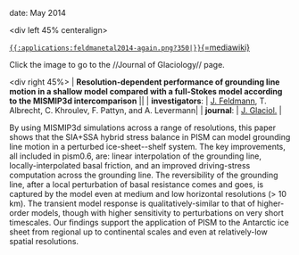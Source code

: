 date: May 2014

\<div left 45% centeralign\>


[`{{:applications:feldmanetal2014-again.png?350|}}`{=mediawiki}](http://www.igsoc.org/journal/60/220/j13J093.html)


Click the image to go to the //Journal of Glaciology// page.


\<div right 45%\> \| **Resolution-dependent performance of grounding
line motion in a shallow model compared with a full-Stokes model
according to the MISMIP3d intercomparison** \|\| \|
**investigators**: \| [J.
Feldmann](http://www.pik-potsdam.de/~johfeld/), T. Albrecht,
C. Khroulev, F. Pattyn, and A. Levermann\| \| **journal**: \| [J.
Glaciol.](http://www.igsoc.org/journal/) \|

By using MISMIP3d simulations across a range of resolutions, this paper
shows that the SIA+SSA hybrid stress balance in PISM can model grounding
line motion in a perturbed ice-sheet--shelf system. The key
improvements, all included in pism0.6, are: linear interpolation of the
grounding line, locally-interpolated basal friction, and an improved
driving-stress computation across the grounding line. The reversibility
of the grounding line, after a local perturbation of basal resistance
comes and goes, is captured by the model even at medium and low
horizontal resolutions (\> 10 km). The transient model response is
qualitatively-similar to that of higher-order models, though with higher
sensitivity to perturbations on very short timescales. Our findings
support the application of PISM to the Antarctic ice sheet from regional
up to continental scales and even at relatively-low spatial resolutions.



